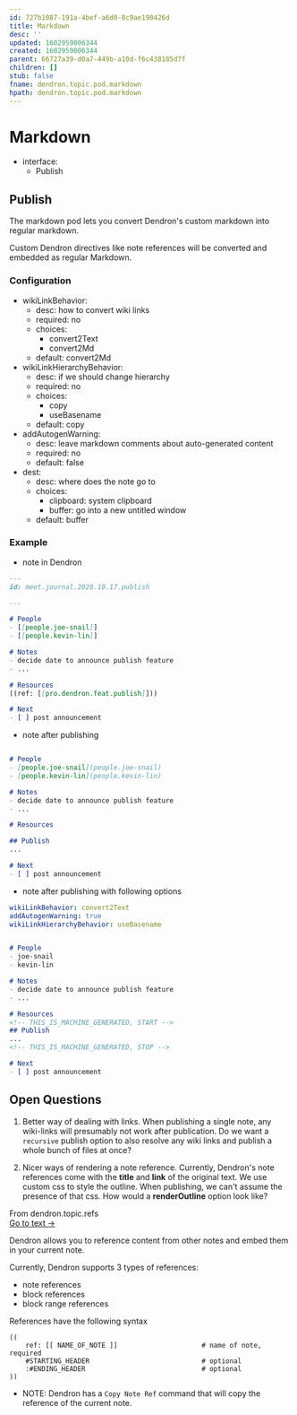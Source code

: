 ```yaml
---
id: 727b1087-191a-4bef-a6d0-8c9ae190426d
title: Markdown
desc: ''
updated: 1602959006344
created: 1602959006344
parent: 66727a39-d0a7-449b-a10d-f6c438185d7f
children: []
stub: false
fname: dendron.topic.pod.markdown
hpath: dendron.topic.pod.markdown
---
```

# Markdown

- interface:
  - Publish

## Publish

The markdown pod lets you convert Dendron's custom markdown into regular markdown. 

Custom Dendron directives like note references will be converted and embedded as regular Markdown.

### Configuration

- wikiLinkBehavior:
  - desc: how to convert wiki links
  - required: no
  - choices:
    - convert2Text
    - convert2Md
  - default: convert2Md
- wikiLinkHierarchyBehavior:
  - desc: if we should change hierarchy 
  - required: no
  - choices:
    - copy
    - useBasename
  - default: copy
- addAutogenWarning:
  - desc: leave markdown comments about auto-generated content
  - required: no
  - default: false
- dest:
  - desc: where does the note go to
  - choices:
    - clipboard: system clipboard
    - buffer: go into a new untitled window
  - default: buffer

### Example

- note in Dendron

```markdown
---
id: meet.journal.2020.10.17.publish

---

# People
- [[people.joe-snail]]
- [[people.kevin-lin]]

# Notes
- decide date to announce publish feature
- ...

# Resources
((ref: [[pro.dendron.feat.publish]]))

# Next
- [ ] post announcement

```

- note after publishing 

```markdown

# People
- [people.joe-snail](people.joe-snail)
- [people.kevin-lin](people.kevin-lin)

# Notes
- decide date to announce publish feature
- ...

# Resources

## Publish 
...

# Next
- [ ] post announcement

```

- note after publishing with following options

```yml
wikiLinkBehavior: convert2Text
addAutogenWarning: true
wikiLinkHierarchyBehavior: useBasename
```

```markdown

# People
- joe-snail
- kevin-lin

# Notes
- decide date to announce publish feature
- ...

# Resources
<!-- THIS_IS_MACHINE_GENERATED, START -->
## Publish 
...
<!-- THIS_IS_MACHINE_GENERATED, STOP -->

# Next
- [ ] post announcement

```

## Open Questions

1. Better way of dealing with links. When publishing a single note, any wiki-links will presumably not work after publication. Do we want a `recursive` publish option to also resolve any wiki links and publish a whole bunch of files at once?

2. Nicer ways of rendering a note reference. Currently, Dendron's note references come with the **title** and **link** of the original text. We use custom css to style the outline. When publishing, we can't assume the presence of that css. How would a **renderOutline** option look like?

<div class="portal-container">
<div class="portal-head">
<div class="portal-backlink" >
<div class="portal-title">From <span class="portal-text-title">dendron.topic.refs</span></div>
<a href="f1af56bb-db27-47ae-8406-61a98de6c78c.html" class="portal-arrow">Go to text <span class="right-arrow">→</span></a>
</div>
</div>
<div id="portal-parent-anchor" class="portal-parent" markdown="1">
<div class="portal-parent-fader-top"></div>
<div class="portal-parent-fader-bottom"></div>        
  

Dendron allows you to reference content from other notes and embed them in your current note.

Currently, Dendron supports 3 types of references:

- note references
- block references
- block range references

References have the following syntax

```
((
    ref: [[ NAME_OF_NOTE ]]                     # name of note, required
    #STARTING_HEADER                            # optional
    :#ENDING_HEADER                             # optional
))
```

- NOTE: Dendron has a `Copy Note Ref` command that will copy the reference of the current note.

</div>    
</div>
